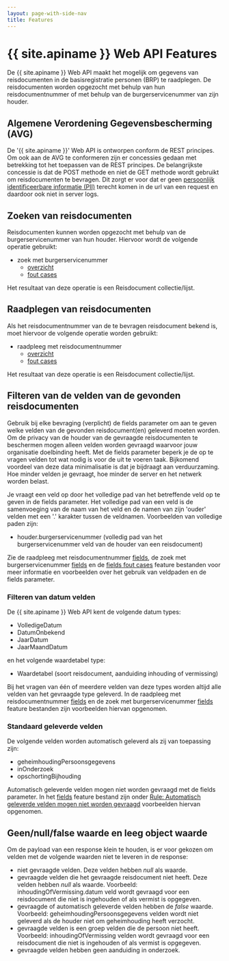 ```yaml
---
layout: page-with-side-nav
title: Features
---
```


# {{ site.apiname }} Web API Features

De {{ site.apiname }} Web API maakt het mogelijk om gegevens van reisdocumenten in de basisregistratie personen (BRP) te raadplegen. De reisdocumenten worden opgezocht met behulp van hun reisdocumentnummer of met behulp van de burgerservicenummer van zijn houder.

## Algemene Verordening Gegevensbescherming (AVG)

De '{{ site.apiname }}' Web API is ontworpen conform de REST principes. Om ook aan de AVG te conformeren zijn er concessies gedaan met betrekking tot het toepassen van de REST principes. De belangrijkste concessie is dat de POST methode en niet de GET methode wordt gebruikt om reisdocumenten te bevragen. Dit zorgt er voor dat er geen [persoonlijk identificeerbare informatie (PII)](https://piwikpro.nl/blog/pii-niet-pii-en-persoonsgegevens/) terecht komen in de url van een request en daardoor ook niet in server logs.

## Zoeken van reisdocumenten

Reisdocumenten kunnen worden opgezocht met behulp van de burgerservicenummer van hun houder. Hiervoor wordt de volgende operatie gebruikt:

- zoek met burgerservicenummer
  - [overzicht](../features/zoek-met-burgerservicenummer/overzicht.feature)
  - [fout cases](../features/zoek-met-burgerservicenummer/fout-cases.feature)

Het resultaat van deze operatie is een Reisdocument collectie/lijst.

## Raadplegen van reisdocumenten

Als het reisdocumentnummer van de te bevragen reisdocument bekend is, moet hiervoor de volgende operatie worden gebruikt:

- raadpleeg met reisdocumentnummer
    - [overzicht](../features/raadpleeg-met-reisdocumentnummer/overzicht.feature)
    - [fout cases](../features/raadpleeg-met-reisdocumentnummer/fout-cases.feature)

Het resultaat van deze operatie is een Reisdocument collectie/lijst.

## Filteren van de velden van de gevonden reisdocumenten

Gebruik bij elke bevraging (verplicht) de fields parameter om aan te geven welke velden van de gevonden reisdocument(en) geleverd moeten worden. Om de privacy van de houder van de gevraagde reisdocumenten te beschermen mogen alleen velden worden gevraagd waarvoor jouw organisatie doelbinding heeft. Met de fields parameter beperk je de op te vragen velden tot wat nodig is voor de uit te voeren taak.
Bijkomend voordeel van deze data minimalisatie is dat je bijdraagt aan verduurzaming. Hoe minder velden je gevraagt, hoe minder de server en het netwerk worden belast.

Je vraagt een veld op door het volledige pad van het betreffende veld op te geven in de fields parameter. Het volledige pad van een veld is de samenvoeging van de naam van het veld en de namen van zijn 'ouder' velden met een '.' karakter tussen de veldnamen. Voorbeelden van volledige paden zijn:

- houder.burgerservicenummer (volledig pad van het burgerservicenummer veld van de houder van een reisdocument)

Zie de raadpleeg met reisdocumentnummer [fields](../features/raadpleeg-met-reisdocumentnummer/fields.feature), de zoek met burgerservicenummer [fields](../features/zoek-met-burgerservicenummer/fields.feature) en de [fields fout cases](../features/fields-fout-cases.feature) feature bestanden voor meer informatie en voorbeelden over het gebruik van veldpaden en de fields parameter.

### Filteren van datum velden

De {{ site.apiname }} Web API kent de volgende datum types:

- VolledigeDatum
- DatumOnbekend
- JaarDatum
- JaarMaandDatum

en het volgende waardetabel type:

- Waardetabel (soort reisdocument, aanduiding inhouding of vermissing)

Bij het vragen van één of meerdere velden van deze types worden altijd alle velden van het gevraagde type geleverd. In de raadpleeg met reisdocumentnummer [fields](../features/raadpleeg-met-reisdocumentnummer/fields.feature) en de zoek met burgerservicenummer [fields](../features/zoek-met-burgerservicenummer/fields.feature) feature bestanden zijn voorbeelden hiervan opgenomen.

### Standaard geleverde velden

De volgende velden worden automatisch geleverd als zij van toepassing zijn:

- geheimhoudingPersoonsgegevens
- inOnderzoek
- opschortingBijhouding

Automatisch geleverde velden mogen niet worden gevraagd met de fields parameter. In het [fields](../features/fields-fout-cases.feature) feature bestand zijn onder [Rule: Automatisch geleverde velden mogen niet worden gevraagd](../features/fields-fout-cases.feature#rule-automatisch-geleverde-velden-mogen-niet-worden-gevraagd) voorbeelden hiervan opgenomen.

## Geen/null/false waarde en leeg object waarde

Om de payload van een response klein te houden, is er voor gekozen om velden met de volgende waarden niet te leveren in de response:

- niet gevraagde velden. Deze velden hebben _null_ als waarde.
- gevraagde velden die het gevraagde reisdocument niet heeft. Deze velden hebben _null_ als waarde. Voorbeeld: inhoudingOfVermissing.datum veld wordt gevraagd voor een reisdocument die niet is ingehouden of als vermist is opgegeven.
- gevraagde of automatisch geleverde velden hebben de _false_ waarde. Voorbeeld: geheimhoudingPersoonsgegevens velden wordt niet geleverd als de houder niet om geheimhouding heeft verzocht.
- gevraagde velden is een groep velden die de persoon niet heeft. Voorbeeld: inhoudingOfVermissing velden wordt gevraagd voor een reisdocument die niet is ingehouden of als vermist is opgegeven.
- gevraagde velden hebben geen aanduiding in onderzoek.
